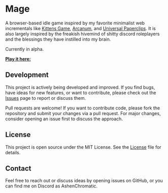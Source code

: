 # Mage
A browser-based idle game inspired by my favorite minimalist web incrementals like [Kittens Game](https://kittensgame.com/web/), [Arcanum](https://mathiashjelm.gitlab.io/arcanum/), and [Universal Paperclips](https://www.decisionproblem.com/paperclips/). It is also largely inspired by the freakish hivemind of shitty discord roleplayers and the blessings they have instilled into my brain.

Currently in alpha.

**[Play it here:](https://ashenchromatic.github.io/Mage/)**

## Development
This project is actively being developed and improved. If you find bugs, have ideas for new features, or want to contribute, please check out the [Issues](https://github.com/AshenChromatic/Mage/issues) page to report or discuss them.

Pull requests are welcome! If you want to contribute code, please fork the repository and submit your changes via a pull request. For major changes, consider opening an issue first to discuss the approach.

## License
This project is open source under the MIT License. See the [License](LICENSE) file for details.


## Contact
Feel free to reach out or discuss ideas by opening issues on GitHub, or you can find me on Discord as AshenChromatic.
